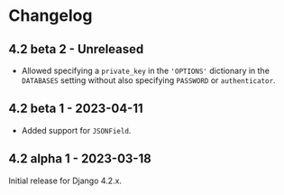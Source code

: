 # Changelog

## 4.2 beta 2 - Unreleased

* Allowed specifying a `private_key` in the `'OPTIONS'` dictionary in the
  `DATABASES` setting without also specifying `PASSWORD` or `authenticator`.

## 4.2 beta 1 - 2023-04-11

* Added support for `JSONField`.

## 4.2 alpha 1 - 2023-03-18

Initial release for Django 4.2.x.
